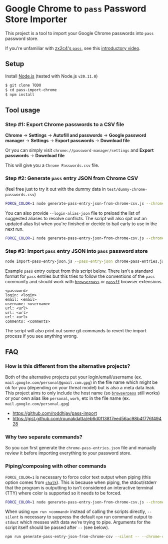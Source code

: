 # Google Chrome to `pass` Password Store Importer

This project is a tool to import your Google Chrome passwords into `pass` password store.

If you're unfamiliar with [zx2c4's `pass`](https://www.passwordstore.org/), see this [introductory video](https://www.youtube.com/watch?v=FhwsfH2TpFA).

## Setup

Install [Node.js](https://nodejs.org/) (tested with Node.js `v20.11.0`)

```sh
$ git clone TODO
$ cd pass-import-chrome
$ npm install
```

## Tool usage

### Step #1: Export Chrome passwords to a CSV file

**Chrome** -> **Settings** -> **Autofill and passwords** -> **Google password manager** -> **Settings** -> **Export passwords** -> **Download file**

Or you can simply visit `chrome://password-manager/settings` and **Export passwords** -> **Download file**

This will give you a `Chrome Passwords.csv` file.

### Step #2: Generate `pass` entry JSON from Chrome CSV

(feel free just to try it out with the dummy data in `test/dummy-chrome-passwords.csv`)

```sh
FORCE_COLOR=1 node generate-pass-entry-json-from-chrome-csv.js --chrome-csv test/dummy-chrome-passwords.csv > ./chrome-pass-entries.json
```

You can also provide `--login-alias-json` file to preload the list of suggested aliases
to resolve conflicts. The script will also spit out an updated alias list when you're
finished or decide to bail early to use in the next run.

```sh
FORCE_COLOR=1 node generate-pass-entry-json-from-chrome-csv.js --chrome-csv test/dummy-chrome-passwords.csv --login-alias-json login-aliases.json  > ./chrome-pass-entries.json
```

### Step #3: Import `pass` entry JSON into `pass` password store

```sh
node import-pass-entry-json.js --pass-entry-json chrome-pass-entries.json
```

Example `pass` entry output from this script below. There isn't a standard format for
`pass` entries but this tries to follow the conventions of the `pass` community and
should work with [`browserpass`](https://github.com/browserpass/browserpass-extension)
or [`passff`](https://github.com/passff/passff) browser extensions.

```
<password>
login: <login>
email: <email>
username: <username>
url: <url>
url: <url>
url: <url>
comments: <comments>
```

The script will also print out some git commands to revert the import process if you see anything wrong.

## FAQ

### How is this different from the alternative projects?

Both of the alternative projects put your login/email/username
(ex. `mail.google.com/personal@gmail.com.gpg`) in the file name which might be ok for you
(depending on your threat model) but is also a meta data leak. This project aims to only
include the host name (so
[`browserpass`](https://github.com/browserpass/browserpass-extension?tab=readme-ov-file#organizing-password-store)
still works) or your own alias like `personal`, `work`, etc in the file name
(ex. `mail.google.com/personal.gpg`)

- https://github.com/roddhjav/pass-import
- https://gist.github.com/rounakdatta/eb6d0f13817eed56ac98b4f776f49428

### Why two separate commands?

So you can first generate the `chrome-pass-entries.json` file and manually review it before
importing everything to your password store.

### Piping/composing with other commands

`FORCE_COLOR=1` is necessary to force color text output when piping (this option comes
from
[`chalk`](https://github.com/chalk/chalk/tree/v4.1.2?tab=readme-ov-file#chalksupportscolor)).
This is because when piping, the stdout/stderr that the program is outputting to isn't
considered an interactive terminal (TTY) where color is supported so it needs to be forced.

```sh
FORCE_COLOR=1 node generate-pass-entry-json-from-chrome-csv.js --chrome-csv test/dummy-chrome-passwords.csv --login-alias-json login-aliases.json | jq .
```

When using `npm run <command>` instead of calling the scripts directly, `--silent` is
necessary to suppress the default `npm` run command output to `stdout` which messes with
data we're trying to pipe. Arguments for the script itself should be passed after `--` (see below).

```sh
npm run generate-pass-entry-json-from-chrome-csv --silent -- --chrome-csv test/dummy-chrome-passwords.csv
```
